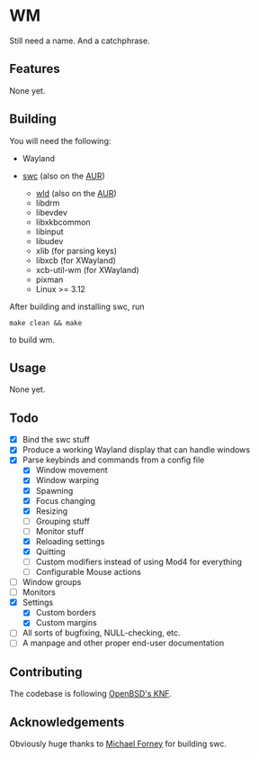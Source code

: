 WM
==

Still need a name. And a catchphrase.

Features
--------

None yet.

Building
--------

You will need the following:

- Wayland
- [swc][0] (also on the [AUR][a0])
  - [wld][1] (also on the [AUR][a1])
  - libdrm
  - libevdev
  - libxkbcommon
  - libinput
  - libudev
  - xlib (for parsing keys)
  - libxcb (for XWayland)
  - xcb-util-wm (for XWayland)
  - pixman
  - Linux >= 3.12

  [0]: https://github.com/michaelforney/swc
  [1]: https://github.com/michaelforney/wld
  [a0]: https://aur.archlinux.org/packages/swc-git/
  [a1]: https://aur.archlinux.org/packages/wld-git/

After building and installing swc, run

```
make clean && make
```

to build wm.

Usage
-----

None yet.

Todo
----

- [x] Bind the swc stuff
- [x] Produce a working Wayland display that can handle windows
- [x] Parse keybinds and commands from a config file
  - [x] Window movement
  - [x] Window warping
  - [x] Spawning
  - [x] Focus changing
  - [x] Resizing
  - [ ] Grouping stuff
  - [ ] Monitor stuff
  - [x] Reloading settings
  - [x] Quitting
  - [ ] Custom modifiers instead of using Mod4 for everything
  - [ ] Configurable Mouse actions
- [ ] Window groups
- [ ] Monitors
- [x] Settings
  - [x] Custom borders
  - [x] Custom margins
- [ ] All sorts of bugfixing, NULL-checking, etc.
- [ ] A manpage and other proper end-user documentation

Contributing
------------

The codebase is following [OpenBSD's KNF][obsd].

  [obsd]: http://www.openbsd.org/cgi-bin/man.cgi/OpenBSD-current/man9/style.9

Acknowledgements
----------------

Obviously huge thanks to [Michael Forney][mf] for building swc.

  [mf]: https://github.com/michaelforney

